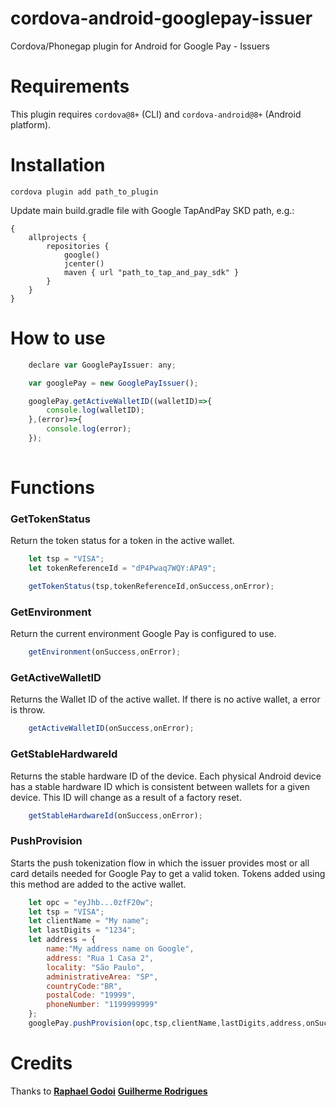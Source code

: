 cordova-android-googlepay-issuer
============================================

Cordova/Phonegap plugin for Android for Google Pay - Issuers


# Requirements

This plugin requires `cordova@8+` (CLI) and `cordova-android@8+` (Android platform).

# Installation

    cordova plugin add path_to_plugin

Update main build.gradle file with Google TapAndPay SKD path, e.g.:

    {
        allprojects {
            repositories {
                google()
                jcenter()
                maven { url "path_to_tap_and_pay_sdk" }
            }
        }
    }

# How to use

```javascript
    declare var GooglePayIssuer: any;

    var googlePay = new GooglePayIssuer();

    googlePay.getActiveWalletID((walletID)=>{
        console.log(walletID);
    },(error)=>{
        console.log(error);
    });
    
```

# Functions

### GetTokenStatus
Return the token status for a token in the active wallet.

```javascript
    let tsp = "VISA";
    let tokenReferenceId = "dP4Pwaq7WQY:APA9";

    getTokenStatus(tsp,tokenReferenceId,onSuccess,onError);
```

### GetEnvironment
Return the current environment Google Pay is configured to use.

```javascript
    getEnvironment(onSuccess,onError);
```

### GetActiveWalletID
Returns the Wallet ID of the active wallet. If there is no active wallet, a error is throw.

```javascript
    getActiveWalletID(onSuccess,onError);
```

### GetStableHardwareId
Returns the stable hardware ID of the device. Each physical Android device has a stable hardware ID which is consistent between wallets for a given device. This ID will change as a result of a factory reset.

```javascript
    getStableHardwareId(onSuccess,onError);
```

### PushProvision
Starts the push tokenization flow in which the issuer provides most or all card details needed for Google Pay to get a valid token. Tokens added using this method are added to the active wallet.

```javascript
    let opc = "eyJhb...0zfF20w";
    let tsp = "VISA";
    let clientName = "My name";
    let lastDigits = "1234";
    let address = {
        name:"My address name on Google",
        address: "Rua 1 Casa 2",
        locality: "São Paulo",
        administrativeArea: "SP",
        countryCode:"BR",
        postalCode: "19999",
        phoneNumber: "1199999999"
    };
    googlePay.pushProvision(opc,tsp,clientName,lastDigits,address,onSuccess,onError);
```   

# Credits
Thanks to [**Raphael Godoi**](https://github.com/raphagodoi) [**Guilherme Rodrigues**](https://github.com/Guiles92)